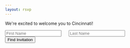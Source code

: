```yaml
---
layout: rsvp
---
```

We're excited to welcome you to Cincinnati!

<input id="firstname" type="text" placeholder="First Name" style="margin-right:20px;">
<input id="lastname" type="text" placeholder="Last Name" style="margin-right:20px;">
<button type="button" id="findinvite">Find Invitation</button>
<div id='names' style="display:none; margin-top 20px;"></div>
<div id='success' style='display: none;'></div>
<div id='welcome' style="display: none;">
We're hope you'll be able to join us on our special day!<br>
How many guests from your party should we expect?
</div>
<div id='forms'></div>
<div id='error' style="display: none">
Sorry, we couldn't find your invitation. 😢 <br>
Is there an alternate spelling of your name?<br>
If you continue to have trouble, just email me your RSVP directly at:<br>
<em>trevor dot narayan at gmail dot com</em>.
</div>
